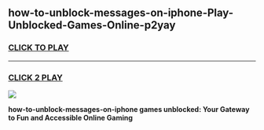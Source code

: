 
## how-to-unblock-messages-on-iphone-Play-Unblocked-Games-Online-p2yay
<h3>
<a href="https://premium76.site?title=how-to-unblock-messages-on-iphone&ref=25A">CLICK TO PLAY</a></h3>
<hr>

<h3>
<a href="https://premium76.site?title=how-to-unblock-messages-on-iphone&ref=25A">CLICK 2 PLAY</a>
  
</h3>

<a href="https://premium76.site?title=how-to-unblock-messages-on-iphone&ref=25A"><img src="https://clearcache.store/games.png"></a>


**how-to-unblock-messages-on-iphone games unblocked: Your Gateway to Fun and Accessible Online Gaming**
